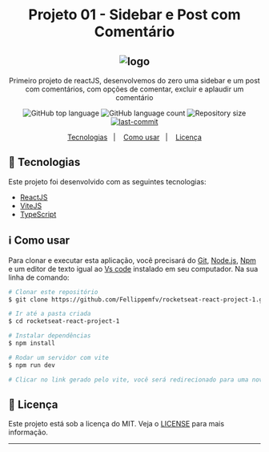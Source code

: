 <h1 align="center"> Projeto 01 - Sidebar e Post com Comentário</h1>
<h2 align="center">
  <img alt="logo" title="logo" src="https://user-images.githubusercontent.com/67835741/195986681-549eeb5a-155e-4f34-a3aa-bf2b1e3174ad.png" />
</h2>

<p align="center">
    Primeiro projeto de reactJS, desenvolvemos do zero uma sidebar e um post com comentários, com opções de comentar, excluir e aplaudir um comentário
</p>

<p align="center">
  <img alt="GitHub top language" src="https://img.shields.io/github/languages/top/Fellippemfv/rocketseat-react-project-1">

  <img alt="GitHub language count" src="https://img.shields.io/github/languages/count/Fellippemfv/rocketseat-react-project-1?color=red">

  <img alt="Repository size" src="https://img.shields.io/github/repo-size/Fellippemfv/rocketseat-react-project-1?color=yellow">
  
  <a href="https://github.com/Fellippemfv/rocketseat-react-project-1/commits/master">
  	<img alt="last-commit" src="https://img.shields.io/github/last-commit/Fellippemfv/rocketseat-react-project-1">
  </a>
</p>

<p align="center">
  <a href="#rocket-tecnologias">Tecnologias</a>&nbsp;&nbsp;&nbsp;|&nbsp;&nbsp;&nbsp;
  <a href="#information_source-como-usar">Como usar</a>&nbsp;&nbsp;&nbsp;|&nbsp;&nbsp;&nbsp;
  <a href="#memo-licença">Licença</a>
</p>

## :rocket: Tecnologias

Este projeto foi desenvolvido com as seguintes tecnologias:

-  [ReactJS](https://pt-br.reactjs.org)
-  [ViteJS](https://vitejs.dev)
-  [TypeScript](https://www.typescriptlang.org)

## :information_source: Como usar

Para clonar e executar esta aplicação, você precisará do [Git](https://git-scm.com), [Node.js](https://nodejs.org/en/), [Npm](https://www.npmjs.com/) e um editor de texto igual ao [Vs code](https://code.visualstudio.com/) instalado em seu computador. Na sua linha de comando:

```bash
# Clonar este repositório
$ git clone https://github.com/Fellippemfv/rocketseat-react-project-1.git

# Ir até a pasta criada
$ cd rocketseat-react-project-1

# Instalar dependências
$ npm install

# Rodar um servidor com vite
$ npm run dev

# Clicar no link gerado pelo vite, você será redirecionado para uma nova aba em seu navegador padrão.

```
## :memo: Licença
Este projeto está sob a licença do MIT. Veja o [LICENSE](https://github.com/Fellippemfv/rocketseat-react-project-1/blob/master/LICENSE.md) para mais informação.

---
